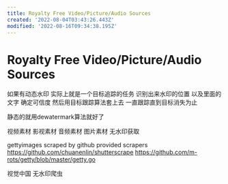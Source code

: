 ```yaml
---
title: Royalty Free Video/Picture/Audio Sources
created: '2022-08-04T03:43:26.443Z'
modified: '2022-08-16T09:34:38.195Z'
---
```


# Royalty Free Video/Picture/Audio Sources

如果有动态水印 实际上就是一个目标追踪的任务 识别出来水印的位置 以及里面的文字 确定可信度 然后用目标跟踪算法套上去 一直跟踪直到目标消失为止

静态的就用dewatermark算法就好了

视频素材 影视素材 音频素材 图片素材 无水印获取

gettyimages scraped by github provided scrapers
https://github.com/chuanenlin/shutterscrape
https://github.com/m-rots/getty/blob/master/getty.go

视觉中国 无水印爬虫

